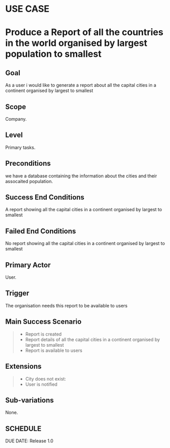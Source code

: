# USE CASE 
# Produce a Report of all the countries in the world organised by largest population to smallest

## Goal
As a user i would like to generate a report about all the capital cities in a continent organised by largest to smallest
## Scope
Company.

## Level
Primary tasks.

## Preconditions
we have a database containing the information about the cities and their assocaited population.


## Success End Conditions

A report showing all the capital cities in a continent organised by largest to smallest

## Failed End Conditions

No report showing all the capital cities in a continent organised by largest to smallest

## Primary Actor

User.

## Trigger
The organisation needs this report to be available to users

## Main Success Scenario

>- Report is created
>- Report details of all the capital cities in a continent organised by largest to smallest
>- Report is available to users

## Extensions

>- City does not exist:
>- User is notified

## Sub-variations

None.

## SCHEDULE

DUE DATE: Release 1.0